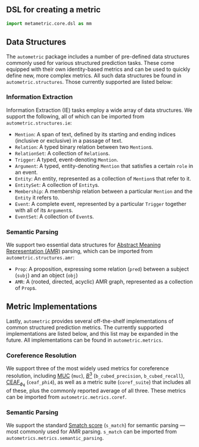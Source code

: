## DSL for creating a metric

```python
import metametric.core.dsl as mm
```

## Data Structures

The `autometric` package includes a number of pre-defined data structures commonly used for various structured prediction tasks. These come equipped with their own identity-based metrics and can be used to quickly define new, more complex metrics. All such data structures be found in `autometric.structures`. Those currently supported are listed below:

### Information Extraction

Information Extraction (IE) tasks employ a wide array of data structures. We support the following, all of which can be imported from `autometric.structures.ie`:

- `Mention`: A span of text, defined by its starting and ending indices (inclusive or exclusive) in a passage of text.
- `Relation`: A typed binary relation between two `Mention`s.
- `RelationSet`: A collection of `Relation`s.
- `Trigger`: A typed, event-denoting `Mention`.
- `Argument`: A typed, entity-denoting `Mention` that satisfies a certain `role` in an event.
- `Entity`: An entity, represented as a collection of `Mention`s that refer to it.
- `EntitySet`: A collection of `Entity`s.
- `Membership`: A membership relation between a particular `Mention` and the `Entity` it refers to.
- `Event`: A complete event, represented by a particular `Trigger` together with all of its `Argument`s.
- `EventSet`: A collection of `Event`s.

### Semantic Parsing

We support two essential data structures for [Abstract Meaning Representation (AMR)](https://aclanthology.org/W13-2322/) parsing, which can be imported from `autometric.structures.amr`:

- `Prop`: A proposition, expressing some relation (`pred`) between a subject (`subj`) and an object (`obj`)
- `AMR`: A (rooted, directed, acyclic) AMR graph, represented as a collection of `Prop`s.


## Metric Implementations

Lastly, `autometric` provides several off-the-shelf implementations of common structured prediction metrics. The currently supported implementations are listed below, and this list may be expanded in the future. All implementations can be found in `autometric.metrics`.

### Coreference Resolution

We support three of the most widely used metrics for coreference resolution, including [$\text{MUC}$](https://aclanthology.org/M95-1005/) (`muc`), [$B^3$](https://citeseerx.ist.psu.edu/document?repid=rep1&type=pdf&doi=ccdacc60d9d68dfc1f94e7c68bd56646c000e4ab) (`b_cubed_precision`, `b_cubed_recall`), [$\text{CEAF}_{\phi_4}$](https://aclanthology.org/H05-1004/) (`ceaf_phi4`), as well as a metric suite (`coref_suite`) that includes all of these, plus the commonly reported average of all three. These metrics can be imported from `autometric.metrics.coref`.

### Semantic Parsing

We support the standard [Smatch score](https://aclanthology.org/P13-2131/) (`s_match`) for semantic parsing &mdash; most commonly used for AMR parsing. `s_match` can be imported from `autometrics.metrics.semantic_parsing`.